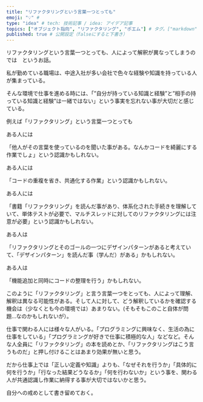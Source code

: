 ```yaml
---
title: "リファクタリングという言葉一つとっても" 
emoji: "💡" # 
type: "idea" # tech: 技術記事 / idea: アイデア記事
topics: ["オブジェクト指向", "リファクタリング", "ポエム"] # タグ。["markdown", "rust", "aws"]のように指定する
published: true # 公開設定（falseにすると下書き）
---
```

リファクタリングという言葉一つとっても、人によって解釈が異なってしまうのでは　というお話。

私が勤めている職場は、中途入社が多い会社で色々な経験や知識を持っている人が集まっている。

そんな環境で仕事を進める時には、「”自分が持っている知識と経験”と”相手の持っている知識と経験”は一緒ではない」という事実を忘れない事が大切だと感じている。

例えば「リファクタリング」という言葉一つとっても

ある人には

「他人がその言葉を使っているのを聞いた事がある。なんかコードを綺麗にする作業でしょ」という認識かもしれない。

ある人には

「コードの重複を省き、共通化する作業」という認識かもしれない。

ある人には

「書籍「リファクタリング」を読んだ事があり、体系化された手続きを理解していて、単体テストが必要で、マルチスレッドに対してのリファクタリングには注意が必要」という認識かもしれない。

ある人は

「リファクタリングとそのゴールの一つにデザインパターンがあると考えていて、「デザインパターン」を読んだ事（学んだ）がある」かもしれない。

ある人は

「機能追加と同時にコードの整理を行う」かもしれない。

このように「リファクタリング」と言う言葉一つをとっても、人によって理解、解釈は異なる可能性がある。そして人に対して、どう解釈しているかを確認する機会は（少なくとも今の環境では）あまりない。(そもそもこのこと自体が問題...なのかもしれないが）。

仕事で関わる人には様々な人がいる。「プログラミングに興味なく、生活の為に仕事をしている」「プログラミングが好きで仕事に積極的な人」などなど。そんな人全員に「リファクタリング」の本を読めとか、「リファクタリングはこう言うものだ」と押し付けることはあまり効果が無いと思う。

だから仕事上では「正しい定義や知識」よりも、「なぜそれを行うか」「具体的に何を行うか」「行なった結果どうなるか」「何を行わないか」という事を、関わる人が共通認識し作業に納得する事が大切ではないかと思う。

自分への戒めとして書き留めておく。
